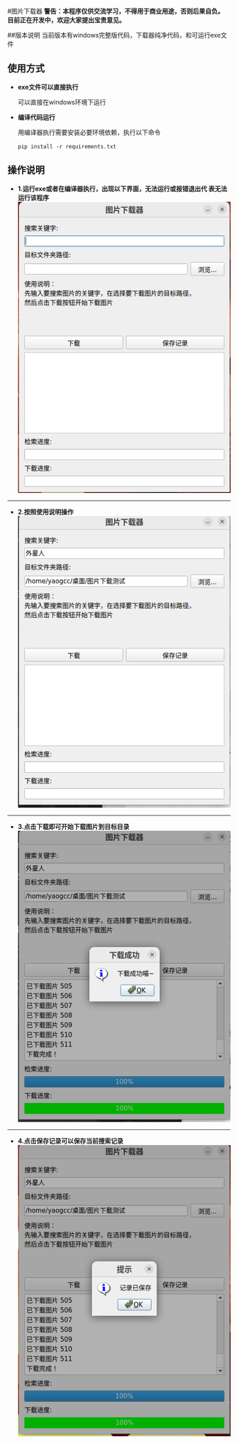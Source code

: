 #图片下载器
**警告：本程序仅供交流学习，不得用于商业用途，否则后果自负。 目前正在开发中，欢迎大家提出宝贵意见。**

##版本说明
当前版本有windows完整版代码，下载器纯净代码，和可运行exe文件
## 使用方式

- **exe文件可以直接执行**
    
    可以直接在windows环境下运行
- **编译代码运行**

    用编译器执行需要安装必要环境依赖，执行以下命令
    ```
    pip install -r requirements.txt
    ```
## 操作说明
- **1.运行exe或者在编译器执行，出现以下界面，无法运行或报错退出代 表无法运行该程序**
![Alt text](image_md/1.png)
----
- **2.按照使用说明操作**
![Alt text](image_md/2.png)
---
- **3.点击下载即可开始下载图片到目标目录**
![Alt text](image_md/3.png)
---
- **4.点击保存记录可以保存当前搜索记录**
![Alt text](image_md/4.png)